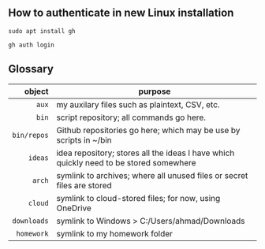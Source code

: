 ## How to authenticate in new Linux installation

`sudo apt install gh`

`gh auth login`

## Glossary
|      object | purpose                                                                                |
|------------:|----------------------------------------------------------------------------------------|
|       `aux` | my auxilary files such as plaintext, CSV, etc.                                         |
|       `bin` | script repository; all commands go here.                                               |
| `bin/repos` | Github repositories go here; which may be use by scripts in ~/bin                      |
|     `ideas` | idea repository; stores all the ideas I have which quickly need to be stored somewhere |
|      `arch` | symlink to archives; where all unused files or secret files are stored                 |
|     `cloud` | symlink to cloud-stored files; for now, using OneDrive                                 |
| `downloads` | symlink to Windows > C:/Users/ahmad/Downloads                                          |
|  `homework` | symlink to my homework folder                                                          |
